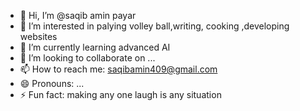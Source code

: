 - 👋 Hi, I’m @saqib amin payar
- 👀 I’m interested in palying volley ball,writing, cooking ,developing websites
- 🌱 I’m currently learning advanced AI
- 💞️ I’m looking to collaborate on ...
- 📫 How to reach me: saqibamin409@gmail.com
- 😄 Pronouns: ...
- ⚡ Fun fact: making any one laugh is any situation

<!---
Mahisaqib/Mahisaqib is a ✨ special ✨ repository because its `README.md` (this file) appears on your GitHub profile.
You can click the Preview link to take a look at your changes.
--->
